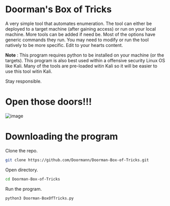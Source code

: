 # Doorman's Box of Tricks

A very simple tool that automates enumeration.
The tool can either be deployed to a target machine (after gaining access) or run on your local machine.
More tools can be added if need be. Most of the options have generic commands they run. You may need to modify or run the tool natively to be more specific. Edit to your hearts content. 

**Note** :
This program requires python to be installed on your machine (or the targets). This program is also best used within a offensive security Linux OS like Kali. Many of the tools are pre-loaded witin Kali so it will be easier to use this tool witin Kali.

Stay responsible. 

# Open those doors!!!

![image](https://github.com/Doormann/Doorman-Box-of-Tricks/assets/103082286/332c38bd-6444-47d2-9840-61cbbf0cc2ef)


# Downloading the program
Clone the repo.
```bash
git clone https://github.com/Doormann/Doorman-Box-of-Tricks.git
```
Open directory.
```bash
cd Doorman-Box-of-Tricks
```
Run the program.
```bash
python3 Doorman-BoxOfTricks.py
```
